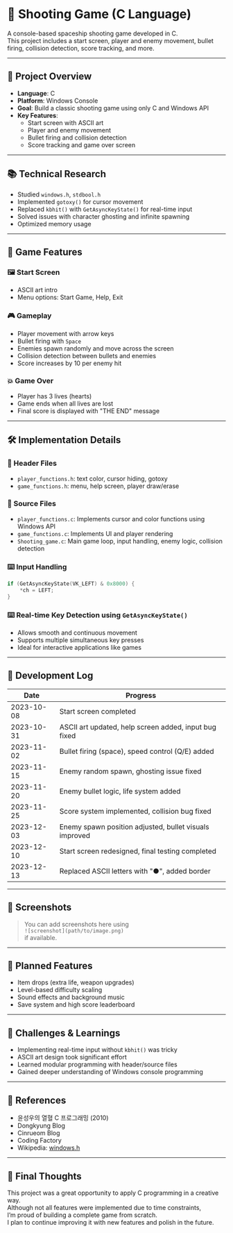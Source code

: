 # 🚀 Shooting Game (C Language)

A console-based spaceship shooting game developed in C.  
This project includes a start screen, player and enemy movement, bullet firing, collision detection, score tracking, and more.

---

## 🎯 Project Overview

- **Language**: C
- **Platform**: Windows Console
- **Goal**: Build a classic shooting game using only C and Windows API
- **Key Features**:
  - Start screen with ASCII art
  - Player and enemy movement
  - Bullet firing and collision detection
  - Score tracking and game over screen

---

## 📚 Technical Research

- Studied `windows.h`, `stdbool.h`
- Implemented `gotoxy()` for cursor movement
- Replaced `kbhit()` with `GetAsyncKeyState()` for real-time input
- Solved issues with character ghosting and infinite spawning
- Optimized memory usage

---

## 🧩 Game Features

### 🖼️ Start Screen
- ASCII art intro
- Menu options: Start Game, Help, Exit

### 🎮 Gameplay
- Player movement with arrow keys
- Bullet firing with `Space`
- Enemies spawn randomly and move across the screen
- Collision detection between bullets and enemies
- Score increases by 10 per enemy hit

### 💥 Game Over
- Player has 3 lives (hearts)
- Game ends when all lives are lost
- Final score is displayed with "THE END" message

---

## 🛠️ Implementation Details

### 📁 Header Files
- `player_functions.h`: text color, cursor hiding, gotoxy
- `game_functions.h`: menu, help screen, player draw/erase

### 📂 Source Files
- `player_functions.c`: Implements cursor and color functions using Windows API
- `game_functions.c`: Implements UI and player rendering
- `Shooting_game.c`: Main game loop, input handling, enemy logic, collision detection

### ⌨️ Input Handling
```c
if (GetAsyncKeyState(VK_LEFT) & 0x8000) {
    *ch = LEFT;
}
```

### ⌨️ Real-time Key Detection using `GetAsyncKeyState()`

- Allows smooth and continuous movement  
- Supports multiple simultaneous key presses  
- Ideal for interactive applications like games  

---

## 🧪 Development Log

| Date       | Progress |
|------------|----------|
| 2023-10-08 | Start screen completed |
| 2023-10-31 | ASCII art updated, help screen added, input bug fixed |
| 2023-11-02 | Bullet firing (space), speed control (Q/E) added |
| 2023-11-15 | Enemy random spawn, ghosting issue fixed |
| 2023-11-20 | Enemy bullet logic, life system added |
| 2023-11-25 | Score system implemented, collision bug fixed |
| 2023-12-03 | Enemy spawn position adjusted, bullet visuals improved |
| 2023-12-10 | Start screen redesigned, final testing completed |
| 2023-12-13 | Replaced ASCII letters with "●", added border |

---

## 📸 Screenshots

> You can add screenshots here using  
> `![screenshot](path/to/image.png)`  
> if available.

---

## 🔧 Planned Features

- Item drops (extra life, weapon upgrades)  
- Level-based difficulty scaling  
- Sound effects and background music  
- Save system and high score leaderboard  

---

## 🧠 Challenges & Learnings

- Implementing real-time input without `kbhit()` was tricky  
- ASCII art design took significant effort  
- Learned modular programming with header/source files  
- Gained deeper understanding of Windows console programming  

---

## 📌 References

- 윤성우의 열혈 C 프로그래밍 (2010)  
- Dongkyung Blog  
- Cinrueom Blog  
- Coding Factory  
- Wikipedia: [windows.h](https://ko.wikipedia.org/wiki/Windows.h)

---

## 🙌 Final Thoughts

This project was a great opportunity to apply C programming in a creative way.  
Although not all features were implemented due to time constraints,  
I’m proud of building a complete game from scratch.  
I plan to continue improving it with new features and polish in the future.



